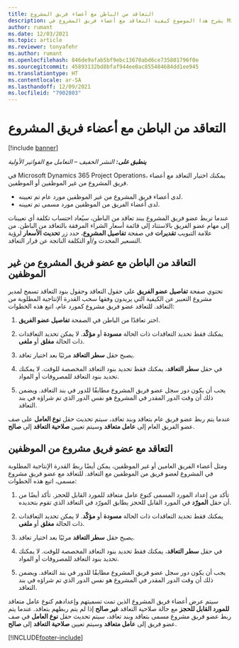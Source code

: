 ```yaml
---
title: التعاقد من الباطن مع أعضاء فريق المشروع
description: يشرح هذا الموضوع كيفية التعاقد مع أعضاء فريق المشروع في Microsoft Dynamics 365 Project Operations.
author: rumant
ms.date: 12/03/2021
ms.topic: article
ms.reviewer: tonyafehr
ms.author: rumant
ms.openlocfilehash: 846de9afab5bf9ebc13670abd6ce735801796f0e
ms.sourcegitcommit: 45893132bd8bfaf944ee0ac855484684dd1ee945
ms.translationtype: HT
ms.contentlocale: ar-SA
ms.lasthandoff: 12/09/2021
ms.locfileid: "7902803"
---
```

# <a name="subcontracting-project-team-members"></a>التعاقد من الباطن مع أعضاء فريق المشروع

[!include [banner](../../includes/dataverse-preview.md)]

_**ينطبق على:** النشر الخفيف – التعامل مع الفواتير الأولية_

في Microsoft Dynamics 365 Project Operations، يمكنك اختيار التعاقد مع أعضاء فريق المشروع من غير الموظفين أو الموظفين.

- لدى أعضاء فريق المشروع من غير الموظفين مورد عام تم تعيينه.
- لدى أعضاء الفريق من الموظفين مورد مسمى تم تعيينه.

عندما تربط عضو فريق المشروع ببند تعاقد من الباطن، سيُعاد احتساب تكلفة أي تعيينات إلى مهام عضو الفريق بالاستناد إلى قائمة أسعار الشراء المرفقة بالتعاقد من الباطن.  من علامة التبويب **تقديرات** في صفحة **تفاصيل المشروع**، حدد زر **تحديث الأسعار** لرؤية التسعير المحدث و/أو التكلفة الناتجة عن قرار التعاقد. 

## <a name="subcontracting-an-unstaffed-project-team-member"></a>التعاقد من الباطن مع عضو فريق المشروع من غير الموظفين
تحتوي صفحة **تفاصيل عضو الفريق** على حقول التعاقد وحقول بنود التعاقد تسمح لمدير مشروع التعبير عن الكيفية التي يريدون وفقها سحب القدرة الإنتاجية المطلوبة من التعاقد. للتعاقد عضو فريق مشروع كمورد عام، اتبع هذه الخطوات:

1.  اختر تعاقدًا من الباطن في الصفحة **تفاصيل عضو الفريق**.

2.  يمكنك فقط تحديد التعاقدات ذات الحالة **مسودة** أو **مؤكّد**. لا يمكن تحديد التعاقدات ذات الحالة **مغلق** أو **ملغى**. 

3.  يصبح حقل **سطر التعاقد** مرئيًا بعد اختيار تعاقد.

4.  في حقل **سطر التعاقد**، يمكنك فقط تحديد بنود التعاقد المخصصة للوقت. لا يمكنك تحديد بنود التعاقد للمصروفات أو المواد.

5.  يجب أن يكون دور سجل عضو فريق المشروع مطابقًا للدور في بند التعاقد. ويضمن ذلك أن وقت الدور المقدر في المشروع هو نفس الدور الذي تم شراؤه في بند التعاقد. 

عندما يتم ربط عضو فريق عام بتعاقد وبند تعاقد، سيتم تحديث حقل **نوع العامل** على صف عضو الفريق العام إلى **عامل متعاقد** وسيتم تعيين **صلاحية التعاقد** إلى **صالح**.

## <a name="subcontracting-a-staffed-project-team-member"></a>التعاقد مع عضو فريق مشروع من الموظفين
ومثل أعضاء الفريق العامين أو غير الموظفين، يمكن أيضًا ربط القدرة الإنتاجية المطلوبة في المشروع لعضو فريق من الموظفين مع التعاقد. للتعاقد مع عضو فريق مشروع مسمى، اتبع هذه الخطوات:

1.  تأكد من إعداد المورد المسمى كنوع عامل متعاقد للمورد القابل للحجز. تأكد أيضًا من أن حقل **المورّد** في المورد القابل للحجز يطابق المورّد في التعاقد الذي تقوم بتحديده. 

2.  يمكنك فقط تحديد التعاقدات ذات الحالة **مسودة** أو **مؤكّد**. لا يمكن تحديد التعاقدات ذات الحالة **مغلق** أو **ملغى**. 

3.  يصبح حقل **سطر التعاقد** مرئيًا بعد اختيار تعاقد.

4.  في حقل **سطر التعاقد**، يمكنك فقط تحديد بنود التعاقد المخصصة للوقت. لا يمكنك تحديد بنود التعاقد للمصروفات أو المواد.

5.  يجب أن يكون دور سجل عضو فريق المشروع مطابقًا للدور في بند التعاقد. ويضمن ذلك أن وقت الدور المقدر في المشروع هو نفس الدور الذي تم شراؤه في بند التعاقد. 

سيتم عرض أعضاء فريق المشروع الذين تمت تسميتهم وإعدادهم كنوع عامل متعاقد **للمورد القابل للحجز** مع حالة صلاحية التعاقد **غير صالح** إذا لم يتم ربطهم بتعاقد. عندما يتم ربط عضو فريق مشروع مسمى بتعاقد وبند تعاقد، سيتم تحديث حقل **نوع العامل** في صف عضو فريق إلى **عامل متعاقد** وسيتم تعيين **صلاحية التعاقد** إلى **صالح**.

[!INCLUDE[footer-include](../../includes/footer-banner.md)]
